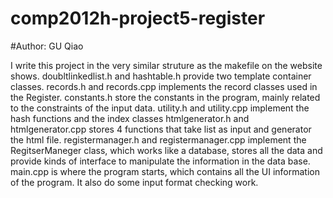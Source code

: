 # comp2012h-project5-register

#Author: GU Qiao

I write this project in the very similar struture as the makefile on the website shows.
doubltlinkedlist.h and hashtable.h provide two template container classes.
records.h and records.cpp implements the record classes used in the Register.
constants.h store the constants in the program, mainly related to the constraints of the input data.
utility.h and utility.cpp implement the hash functions and the index classes
htmlgenerator.h and htmlgenerator.cpp stores 4 functions that take list as input and generator the html file.
registermanager.h and registermanager.cpp implement the RegitserManeger class, which works like a database, stores all the data and provide kinds of interface to manipulate the information in the data base.
main.cpp is where the program starts, which contains all the UI information of the program. It also do some input format checking work.
